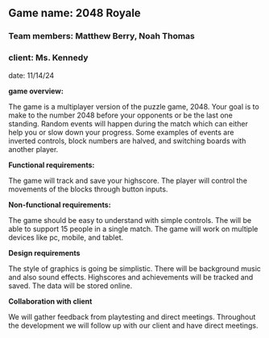 ## Game name: 2048 Royale

### Team members: Matthew Berry, Noah Thomas

### client: Ms. Kennedy

date: 11/14/24

**game overview:**

The game is a multiplayer version of the puzzle game, 2048. Your goal is to make to the number 2048 before your opponents or be the last one standing. Random events will happen during the match which can either help you or slow down your progress. Some examples of events are inverted controls, block numbers are halved, and switching boards with another player.

**Functional requirements:**

The game will track and save your highscore. The player will control the movements of the blocks through button inputs.

**Non-functional requirements:**

The game should be easy to understand with simple controls. The will be able to support 15 people in a single match. The game will work on multiple devices like pc, mobile, and tablet.

**Design requirements**

The style of graphics is going be simplistic. There will be background music and also sound effects. Highscores and achievements will be tracked and saved. The data will be stored online.

**Collaboration with client**

We will gather feedback from playtesting and direct meetings. Throughout the development we will follow up with our client and have direct meetings.